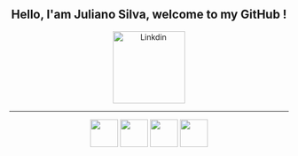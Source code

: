 <h2 align="center">Hello, I'am Juliano Silva, welcome to my GitHub !</h2>

<p align="center">
  <a href="https://www.linkedin.com/in/julianoacs/" target="_blank">
    <img src="https://img.shields.io/badge/LinkedIn-0077B5?style=for-the-badge&logo=linkedin&logoColor=white" alt="Linkdin" width="130px">
  </a>
</p>
<hr>
<p align="center">
  <img src="https://cdn.jsdelivr.net/gh/devicons/devicon/icons/java/java-original-wordmark.svg" width="50px">
  <img src="https://cdn.jsdelivr.net/gh/devicons/devicon/icons/html5/html5-plain-wordmark.svg" width="50px">
  <img src="https://cdn.jsdelivr.net/gh/devicons/devicon/icons/css3/css3-plain-wordmark.svg" width="50px">
  <img src="https://cdn.jsdelivr.net/gh/devicons/devicon/icons/sass/sass-original.svg" width="50px">
</p>
